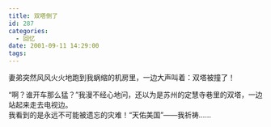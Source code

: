 ```yaml
---
title: 双塔倒了
id: 287
categories:
  - 回忆
date: 2001-09-11 14:29:00
tags:
---
```


妻弟突然风风火火地跑到我蜗缩的机房里，一边大声叫着：双塔被撞了！<div>
</div><div>“啊？谁开车那么猛？”我漫不经心地问，还以为是苏州的定慧寺巷里的双塔，一边站起来走去电视边。</div><div>
</div><div>我看到的是永远不可能被遗忘的灾难！“天佑美国”——我祈祷……</div>